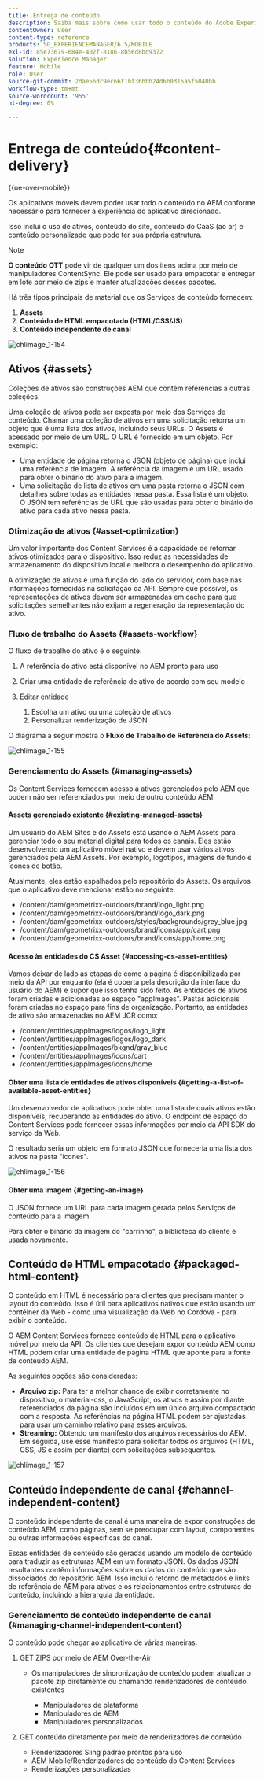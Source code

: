 ```yaml
---
title: Entrega de conteúdo
description: Saiba mais sobre como usar todo o conteúdo do Adobe Experience Manager para fornecer a experiência direcionada do aplicativo.
contentOwner: User
content-type: reference
products: SG_EXPERIENCEMANAGER/6.5/MOBILE
exl-id: 85e73679-684e-402f-8186-8b56d8bd9372
solution: Experience Manager
feature: Mobile
role: User
source-git-commit: 2dae56dc9ec66f1bf36bbb24d6b0315a5f5040bb
workflow-type: tm+mt
source-wordcount: '955'
ht-degree: 0%

---
```


# Entrega de conteúdo{#content-delivery}

{{ue-over-mobile}}

Os aplicativos móveis devem poder usar todo o conteúdo no AEM conforme necessário para fornecer a experiência do aplicativo direcionado.

Isso inclui o uso de ativos, conteúdo do site, conteúdo do CaaS (ao ar) e conteúdo personalizado que pode ter sua própria estrutura.

>[!NOTE]
>
>**O conteúdo OTT** pode vir de qualquer um dos itens acima por meio de manipuladores ContentSync. Ele pode ser usado para empacotar e entregar em lote por meio de zips e manter atualizações desses pacotes.

Há três tipos principais de material que os Serviços de conteúdo fornecem:

1. **Assets**
1. **Conteúdo de HTML empacotado (HTML/CSS/JS)**
1. **Conteúdo independente de canal**

![chlimage_1-154](assets/chlimage_1-154.png)

## Ativos {#assets}

Coleções de ativos são construções AEM que contêm referências a outras coleções.

Uma coleção de ativos pode ser exposta por meio dos Serviços de conteúdo. Chamar uma coleção de ativos em uma solicitação retorna um objeto que é uma lista dos ativos, incluindo seus URLs. O Assets é acessado por meio de um URL. O URL é fornecido em um objeto. Por exemplo:

* Uma entidade de página retorna o JSON (objeto de página) que inclui uma referência de imagem. A referência da imagem é um URL usado para obter o binário do ativo para a imagem.
* Uma solicitação de lista de ativos em uma pasta retorna o JSON com detalhes sobre todas as entidades nessa pasta. Essa lista é um objeto. O JSON tem referências de URL que são usadas para obter o binário do ativo para cada ativo nessa pasta.

### Otimização de ativos {#asset-optimization}

Um valor importante dos Content Services é a capacidade de retornar ativos otimizados para o dispositivo. Isso reduz as necessidades de armazenamento do dispositivo local e melhora o desempenho do aplicativo.

A otimização de ativos é uma função do lado do servidor, com base nas informações fornecidas na solicitação da API. Sempre que possível, as representações de ativos devem ser armazenadas em cache para que solicitações semelhantes não exijam a regeneração da representação do ativo.

### Fluxo de trabalho do Assets {#assets-workflow}

O fluxo de trabalho do ativo é o seguinte:

1. A referência do ativo está disponível no AEM pronto para uso
1. Criar uma entidade de referência de ativo de acordo com seu modelo
1. Editar entidade

   1. Escolha um ativo ou uma coleção de ativos
   1. Personalizar renderização de JSON

O diagrama a seguir mostra o **Fluxo de Trabalho de Referência do Assets**:

![chlimage_1-155](assets/chlimage_1-155.png)

### Gerenciamento do Assets {#managing-assets}

Os Content Services fornecem acesso a ativos gerenciados pelo AEM que podem não ser referenciados por meio de outro conteúdo AEM.

#### Assets gerenciado existente {#existing-managed-assets}

Um usuário do AEM Sites e do Assets está usando o AEM Assets para gerenciar todo o seu material digital para todos os canais. Eles estão desenvolvendo um aplicativo móvel nativo e devem usar vários ativos gerenciados pela AEM Assets. Por exemplo, logotipos, imagens de fundo e ícones de botão.

Atualmente, eles estão espalhados pelo repositório do Assets. Os arquivos que o aplicativo deve mencionar estão no seguinte:

* /content/dam/geometrixx-outdoors/brand/logo_light.png
* /content/dam/geometrixx-outdoors/brand/logo_dark.png
* /content/dam/geometrixx-outdoors/styles/backgrounds/grey_blue.jpg
* /content/dam/geometrixx-outdoors/brand/icons/app/cart.png
* /content/dam/geometrixx-outdoors/brand/icons/app/home.png

#### Acesso às entidades do CS Asset {#accessing-cs-asset-entities}

Vamos deixar de lado as etapas de como a página é disponibilizada por meio da API por enquanto (ela é coberta pela descrição da interface do usuário do AEM) e supor que isso tenha sido feito. As entidades de ativos foram criadas e adicionadas ao espaço &quot;appImages&quot;. Pastas adicionais foram criadas no espaço para fins de organização. Portanto, as entidades de ativo são armazenadas no AEM JCR como:

* /content/entities/appImages/logos/logo_light
* /content/entities/appImages/logos/logo_dark
* /content/entities/appImages/bkgnd/gray_blue
* /content/entities/appImages/icons/cart
* /content/entities/appImages/icons/home

#### Obter uma lista de entidades de ativos disponíveis {#getting-a-list-of-available-asset-entities}

Um desenvolvedor de aplicativos pode obter uma lista de quais ativos estão disponíveis, recuperando as entidades do ativo. O endpoint de espaço do Content Services pode fornecer essas informações por meio da API SDK do serviço da Web.

O resultado seria um objeto em formato JSON que forneceria uma lista dos ativos na pasta &quot;ícones&quot;.

![chlimage_1-156](assets/chlimage_1-156.png)

#### Obter uma imagem {#getting-an-image}

O JSON fornece um URL para cada imagem gerada pelos Serviços de conteúdo para a imagem.

Para obter o binário da imagem do &quot;carrinho&quot;, a biblioteca do cliente é usada novamente.

## Conteúdo de HTML empacotado {#packaged-html-content}

O conteúdo em HTML é necessário para clientes que precisam manter o layout do conteúdo. Isso é útil para aplicativos nativos que estão usando um contêiner da Web - como uma visualização da Web no Cordova - para exibir o conteúdo.

O AEM Content Services fornece conteúdo de HTML para o aplicativo móvel por meio da API. Os clientes que desejam expor conteúdo AEM como HTML podem criar uma entidade de página HTML que aponte para a fonte de conteúdo AEM.

As seguintes opções são consideradas:

* **Arquivo zip:** Para ter a melhor chance de exibir corretamente no dispositivo, o material-css, o JavaScript, os ativos e assim por diante referenciados da página são incluídos em um único arquivo compactado com a resposta. As referências na página HTML podem ser ajustadas para usar um caminho relativo para esses arquivos.
* **Streaming:** Obtendo um manifesto dos arquivos necessários do AEM. Em seguida, use esse manifesto para solicitar todos os arquivos (HTML, CSS, JS e assim por diante) com solicitações subsequentes.

![chlimage_1-157](assets/chlimage_1-157.png)

## Conteúdo independente de canal {#channel-independent-content}

O conteúdo independente de canal é uma maneira de expor construções de conteúdo AEM, como páginas, sem se preocupar com layout, componentes ou outras informações específicas do canal.

Essas entidades de conteúdo são geradas usando um modelo de conteúdo para traduzir as estruturas AEM em um formato JSON. Os dados JSON resultantes contêm informações sobre os dados do conteúdo que são dissociados do repositório AEM. Isso inclui o retorno de metadados e links de referência de AEM para ativos e os relacionamentos entre estruturas de conteúdo, incluindo a hierarquia da entidade.

### Gerenciamento de conteúdo independente de canal {#managing-channel-independent-content}

O conteúdo pode chegar ao aplicativo de várias maneiras.

1. GET ZIPS por meio de AEM Over-the-Air

   * Os manipuladores de sincronização de conteúdo podem atualizar o pacote zip diretamente ou chamando renderizadores de conteúdo existentes

      * Manipuladores de plataforma
      * Manipuladores de AEM
      * Manipuladores personalizados

1. GET conteúdo diretamente por meio de renderizadores de conteúdo

   * Renderizadores Sling padrão prontos para uso
   * AEM Mobile/Renderizadores de conteúdo do Content Services
   * Renderizações personalizadas
